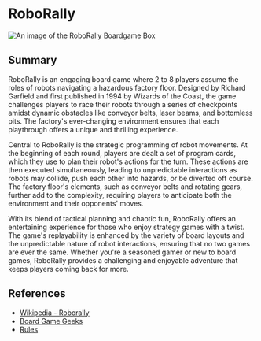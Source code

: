 # RoboRally

![An image of the RoboRally Boardgame Box](https://cf.geekdo-images.com/eJx8hRJ6-86C2VrhECwEPA__itemrep/img/T3W6bMjG8ijDY_U4tEfoY6e2CCo=/fit-in/246x300/filters:strip_icc()/pic1000553.jpg)

## Summary
RoboRally is an engaging board game where 2 to 8 players assume the roles of robots navigating a hazardous factory floor. Designed by Richard Garfield and first published in 1994 by Wizards of the Coast, the game challenges players to race their robots through a series of checkpoints amidst dynamic obstacles like conveyor belts, laser beams, and bottomless pits. The factory's ever-changing environment ensures that each playthrough offers a unique and thrilling experience.

Central to RoboRally is the strategic programming of robot movements. At the beginning of each round, players are dealt a set of program cards, which they use to plan their robot's actions for the turn. These actions are then executed simultaneously, leading to unpredictable interactions as robots may collide, push each other into hazards, or be diverted off course. The factory floor's elements, such as conveyor belts and rotating gears, further add to the complexity, requiring players to anticipate both the environment and their opponents' moves.

With its blend of tactical planning and chaotic fun, RoboRally offers an entertaining experience for those who enjoy strategy games with a twist. The game's replayability is enhanced by the variety of board layouts and the unpredictable nature of robot interactions, ensuring that no two games are ever the same. Whether you're a seasoned gamer or new to board games, RoboRally provides a challenging and enjoyable adventure that keeps players coming back for more.

## References
- [Wikipedia - Roborally](https://en.wikipedia.org/wiki/RoboRally)
- [Board Game Geeks](https://boardgamegeek.com/boardgame/18/roborally)
- [Rules](https://fgbradleys.com/wp-content/uploads/rules/Robo%20Rally%20-%20rules.pdf?srsltid=AfmBOor9ie1DgyHcR5BZ3HCzJqwaSHBhKhZPk0Urr1fLcth1Qw350k5n)

